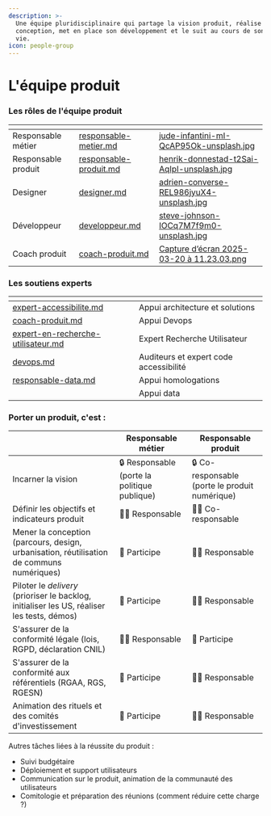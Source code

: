 ```yaml
---
description: >-
  Une équipe pluridisciplinaire qui partage la vision produit, réalise sa
  conception, met en place son développement et le suit au cours de son cycle de
  vie.
icon: people-group
---
```


# L'équipe produit

### Les rôles de l'équipe produit

<table data-view="cards"><thead><tr><th></th><th data-hidden data-card-target data-type="content-ref"></th><th data-hidden data-card-cover data-type="files"></th></tr></thead><tbody><tr><td>Responsable métier</td><td><a href="responsable-metier.md">responsable-metier.md</a></td><td><a href="../../.gitbook/assets/jude-infantini-mI-QcAP95Ok-unsplash.jpg">jude-infantini-mI-QcAP95Ok-unsplash.jpg</a></td></tr><tr><td>Responsable produit</td><td><a href="responsable-produit.md">responsable-produit.md</a></td><td><a href="../../.gitbook/assets/henrik-donnestad-t2Sai-AqIpI-unsplash.jpg">henrik-donnestad-t2Sai-AqIpI-unsplash.jpg</a></td></tr><tr><td>Designer</td><td><a href="designer.md">designer.md</a></td><td><a href="../../.gitbook/assets/adrien-converse-REL986jyuX4-unsplash.jpg">adrien-converse-REL986jyuX4-unsplash.jpg</a></td></tr><tr><td>Développeur</td><td><a href="developpeur.md">developpeur.md</a></td><td><a href="../../.gitbook/assets/steve-johnson-IOCq7M7f9m0-unsplash.jpg">steve-johnson-IOCq7M7f9m0-unsplash.jpg</a></td></tr><tr><td>Coach produit</td><td><a href="coach-produit.md">coach-produit.md</a></td><td><a href="../../.gitbook/assets/Capture d’écran 2025-03-20 à 11.23.03.png">Capture d’écran 2025-03-20 à 11.23.03.png</a></td></tr></tbody></table>

### Les soutiens experts

<table data-view="cards"><thead><tr><th data-type="content-ref"></th><th data-hidden></th></tr></thead><tbody><tr><td><a href="expert-accessibilite.md">expert-accessibilite.md</a></td><td>Appui architecture et solutions</td></tr><tr><td><a href="coach-produit.md">coach-produit.md</a></td><td>Appui Devops</td></tr><tr><td><a href="expert-en-recherche-utilisateur.md">expert-en-recherche-utilisateur.md</a></td><td>Expert Recherche Utilisateur</td></tr><tr><td><a href="devops.md">devops.md</a></td><td>Auditeurs et expert code accessibilité</td></tr><tr><td><a href="responsable-data.md">responsable-data.md</a></td><td>Appui homologations</td></tr><tr><td></td><td>Appui data</td></tr></tbody></table>



### Porter un produit, c'est :

|                                                                                             | Responsable métier                           | Responsable produit                            |
| ------------------------------------------------------------------------------------------- | -------------------------------------------- | ---------------------------------------------- |
| Incarner la vision                                                                          | 🔒 Responsable (porte la politique publique) | 🔒 Co-responsable (porte le produit numérique) |
| Définir les objectifs et indicateurs produit                                                | 🙆‍♂️ Responsable                            | 🙆‍♂️ Co-responsable                           |
| Mener la conception (parcours, design, urbanisation, réutilisation de communs numériques)   | 🤝 Participe                                 | 🙆‍♂️ Responsable                              |
| Piloter le _delivery_ (prioriser le backlog, initialiser les US, réaliser les tests, démos) | 🤝 Participe                                 | 🙆‍♂️ Responsable                              |
| S'assurer de la conformité légale (lois, RGPD, déclaration CNIL)                            | 🙆‍♂️ Responsable                            | 🤝 Participe                                   |
| S'assurer de la conformité aux référentiels (RGAA, RGS, RGESN)                              | 🤝 Participe                                 | 🙆‍♂️ Responsable                              |
| Animation des rituels et des comités d'investissement                                       | 🤝 Participe                                 | 🙆‍♂️ Responsable                              |

Autres tâches liées à la réussite du produit :

* Suivi budgétaire
* Déploiement et support utilisateurs
* Communication sur le produit, animation de la communauté des utilisateurs
* Comitologie et préparation des réunions (comment réduire cette charge ?)
